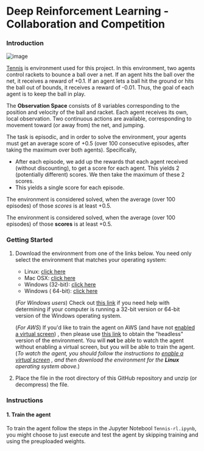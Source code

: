 # Deep Reinforcement Learning - Collaboration and Competition 

### Introduction
![image](https://user-images.githubusercontent.com/25883464/126798189-289f5613-eb10-4eba-a184-ec3e8d149dd3.png)


[Tennis](https://github.com/Unity-Technologies/ml-agents/blob/master/docs/Learning-Environment-Examples.md#tennis) is environment used for this project. 
In this environment, two agents control rackets to bounce a ball over a net. If an agent hits the ball over the net, it receives a reward of +0.1. If an agent lets a ball hit the ground or hits the ball out of bounds, it receives a reward of -0.01. Thus, the goal of each agent is to keep the ball in play.

The **Observation Space** consists of 8 variables corresponding to the position and velocity of the ball and racket. Each agent receives its own, local observation. Two continuous actions are available, corresponding to movement toward (or away from) the net, and jumping.

The task is episodic, and in order to solve the environment, your agents must get an average score of +0.5 (over 100 consecutive episodes, after taking the maximum over both agents). Specifically,

- After each episode, we add up the rewards that each agent received (without discounting), to get a score for each agent. This yields 2 (potentially different) scores. We then take the maximum of these 2 scores.
- This yields a single score for each episode.

The environment is considered solved, when the average (over 100 episodes) of those *scores* is at least +0.5.

The environment is considered solved, when the average (over 100 episodes) of those **scores** is at least +0.5.

### Getting Started

1. Download the environment from one of the links below. You need only select the environment that matches your
   operating system:
    - Linux: [click here](https://s3-us-west-1.amazonaws.com/udacity-drlnd/P3/Tennis/Tennis_Linux.zip)
    - Mac OSX: [click here](https://s3-us-west-1.amazonaws.com/udacity-drlnd/P3/Tennis/Tennis.app.zip)
    - Windows (32-bit): [click here](https://s3-us-west-1.amazonaws.com/udacity-drlnd/P3/Tennis/Tennis_Windows_x86.zip)
    - Windows (
      64-bit): [click here](https://s3-us-west-1.amazonaws.com/udacity-drlnd/P3/Tennis/Tennis_Windows_x86_64.zip)

   (_For Windows users_) Check
   out [this link](https://support.microsoft.com/en-us/help/827218/how-to-determine-whether-a-computer-is-running-a-32-bit-version-or-64)
   if you need help with determining if your computer is running a 32-bit version or 64-bit version of the Windows
   operating system.

   (_For AWS_) If you'd like to train the agent on AWS (and have
   not [enabled a virtual screen](https://github.com/Unity-Technologies/ml-agents/blob/master/docs/Training-on-Amazon-Web-Service.md))
   , then please use [this link](https://s3-us-west-1.amazonaws.com/udacity-drlnd/P3/Tennis/Tennis_Linux_NoVis.zip) to
   obtain the "headless" version of the environment. You will **not** be able to watch the agent without enabling a
   virtual screen, but you will be able to train the agent.  (_To watch the agent, you should follow the instructions
   to [enable a virtual screen](https://github.com/Unity-Technologies/ml-agents/blob/master/docs/Training-on-Amazon-Web-Service.md)
   , and then download the environment for the **Linux** operating system above._)

2. Place the file in the root directory of this GitHub repository and unzip (or decompress) the file.

### Instructions


#### 1. Train the agent

To train the agent follow the steps in the Jupyter Notebool `Tennis-rl.ipynb`, you might choose to just execute and test the agent by skipping training and using the preuploaded weights.




